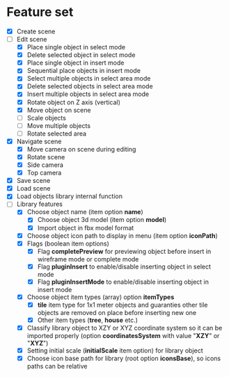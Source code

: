 # Feature set

* [x] Create scene
* [ ] Edit scene
  * [x] Place single object in select mode
  * [x] Delete selected object in select mode
  * [x] Place single object in insert mode
  * [x] Sequential place objects in insert mode
  * [x] Select multiple objects in select area mode
  * [x] Delete selected objects in select area mode
  * [x] Insert multiple objects in select area mode
  * [x] Rotate object on Z axis (vertical)
  * [x] Move object on scene
  * [ ] Scale objects
  * [ ] Move multiple objects
  * [ ] Rotate selected area
* [x] Navigate scene
  * [x] Move camera on scene during editing
  * [x] Rotate scene
  * [x] Side camera
  * [x] Top camera
* [x] Save scene
* [x] Load scene
* [x] Load objects library internal function
* [ ] Library features
  * [x] Choose object name (item option **name**)
	* [x] Choose object 3d model (item option **model**)
    * [x] Import object in fbx model format
  * [x] Choose object icon path to display in menu (item option **iconPath**)
  * [x] Flags (boolean item options)
    * [x] Flag **completePreview** for previewing object before insert in wireframe mode or complete mode
    * [x] Flag **pluginInsert** to enable/disable inserting object in select mode
    * [x] Flag **pluginInsertMode** to enable/disable inserting object in insert mode
  * [x] Choose object item types (array) option **itemTypes**
    * [x] **tile** item type for 1x1 meter objects and guaranties other tile objects are removed on place before inserting new one
    * [x] Other item types (**tree**, **house** etc.)
  * [x] Classify library object to XZY or XYZ coordinate system so it can be imported properly (option **coordinatesSystem** with value "**XZY**" or "**XYZ**")
  * [x] Setting initial scale (**initialScale** item option) for library object
  * [x] Choose icon base path for library (root option **iconsBase**), so icons paths can be relative
